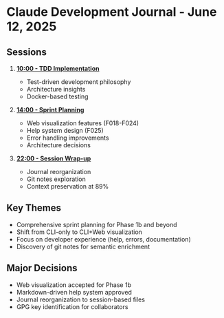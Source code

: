 # Claude Development Journal - June 12, 2025

## Sessions

1. __[10:00 - TDD Implementation](10:00-tdd-implementation.md)__
   - Test-driven development philosophy
   - Architecture insights
   - Docker-based testing

2. __[14:00 - Sprint Planning](14:00-sprint-planning-session.md)__
   - Web visualization features (F018-F024)
   - Help system design (F025)
   - Error handling improvements
   - Architecture decisions

3. __[22:00 - Session Wrap-up](22:00-session-wrap-up.md)__
   - Journal reorganization
   - Git notes exploration
   - Context preservation at 89%

## Key Themes

- Comprehensive sprint planning for Phase 1b and beyond
- Shift from CLI-only to CLI+Web visualization
- Focus on developer experience (help, errors, documentation)
- Discovery of git notes for semantic enrichment

## Major Decisions

- Web visualization accepted for Phase 1b
- Markdown-driven help system approved
- Journal reorganization to session-based files
- GPG key identification for collaborators
